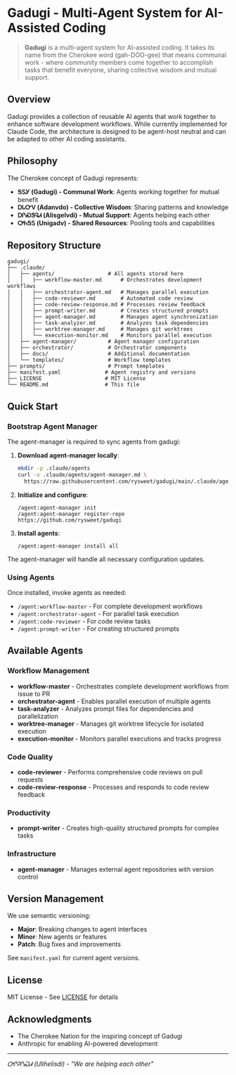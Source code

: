# Gadugi - Multi-Agent System for AI-Assisted Coding

> **Gadugi** is a multi-agent system for AI-assisted coding. It takes its name from the Cherokee word (gah-DOO-gee) that means communal work - where community members come together to accomplish tasks that benefit everyone, sharing collective wisdom and mutual support.

## Overview

Gadugi provides a collection of reusable AI agents that work together to enhance software development workflows. While currently implemented for Claude Code, the architecture is designed to be agent-host neutral and can be adapted to other AI coding assistants.

## Philosophy

The Cherokee concept of Gadugi represents:
- **ᎦᏚᎩ (Gadugi) - Communal Work**: Agents working together for mutual benefit
- **ᎠᏓᏅᏙ (Adanvdo) - Collective Wisdom**: Sharing patterns and knowledge  
- **ᎠᎵᏍᏕᎸᏗ (Alisgelvdi) - Mutual Support**: Agents helping each other
- **ᎤᏂᎦᏚ (Unigadv) - Shared Resources**: Pooling tools and capabilities

## Repository Structure

```
gadugi/
├── .claude/
│   ├── agents/                 # All agents stored here
│   │   ├── workflow-master.md      # Orchestrates development workflows
│   │   ├── orchestrator-agent.md   # Manages parallel execution
│   │   ├── code-reviewer.md        # Automated code review
│   │   ├── code-review-response.md # Processes review feedback
│   │   ├── prompt-writer.md        # Creates structured prompts
│   │   ├── agent-manager.md        # Manages agent synchronization
│   │   ├── task-analyzer.md        # Analyzes task dependencies
│   │   ├── worktree-manager.md     # Manages git worktrees
│   │   └── execution-monitor.md    # Monitors parallel execution
│   ├── agent-manager/          # Agent manager configuration
│   ├── orchestrator/           # Orchestrator components
│   ├── docs/                   # Additional documentation
│   └── templates/              # Workflow templates
├── prompts/                    # Prompt templates
├── manifest.yaml              # Agent registry and versions
├── LICENSE                    # MIT License
└── README.md                  # This file
```

## Quick Start

### Bootstrap Agent Manager

The agent-manager is required to sync agents from gadugi:

1. **Download agent-manager locally**:
   ```bash
   mkdir -p .claude/agents
   curl -o .claude/agents/agent-manager.md \
     https://raw.githubusercontent.com/rysweet/gadugi/main/.claude/agents/agent-manager.md
   ```

2. **Initialize and configure**:
   ```
   /agent:agent-manager init
   /agent:agent-manager register-repo https://github.com/rysweet/gadugi
   ```

3. **Install agents**:
   ```
   /agent:agent-manager install all
   ```

The agent-manager will handle all necessary configuration updates.

### Using Agents

Once installed, invoke agents as needed:
- `/agent:workflow-master` - For complete development workflows
- `/agent:orchestrator-agent` - For parallel task execution
- `/agent:code-reviewer` - For code review tasks
- `/agent:prompt-writer` - For creating structured prompts

## Available Agents

### Workflow Management
- **workflow-master** - Orchestrates complete development workflows from issue to PR
- **orchestrator-agent** - Enables parallel execution of multiple agents
- **task-analyzer** - Analyzes prompt files for dependencies and parallelization
- **worktree-manager** - Manages git worktree lifecycle for isolated execution
- **execution-monitor** - Monitors parallel executions and tracks progress

### Code Quality
- **code-reviewer** - Performs comprehensive code reviews on pull requests
- **code-review-response** - Processes and responds to code review feedback

### Productivity
- **prompt-writer** - Creates high-quality structured prompts for complex tasks

### Infrastructure
- **agent-manager** - Manages external agent repositories with version control

## Version Management

We use semantic versioning:
- **Major**: Breaking changes to agent interfaces
- **Minor**: New agents or features
- **Patch**: Bug fixes and improvements

See `manifest.yaml` for current agent versions.

## License

MIT License - See [LICENSE](LICENSE) for details

## Acknowledgments

- The Cherokee Nation for the inspiring concept of Gadugi
- Anthropic for enabling AI-powered development

---

*ᎤᎵᎮᎵᏍᏗ (Ulihelisdi) - "We are helping each other"*
